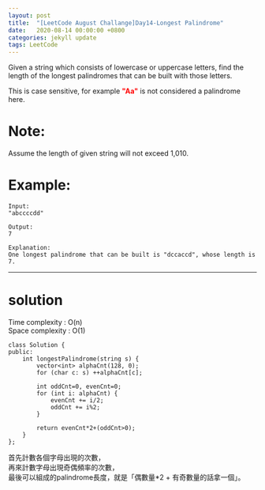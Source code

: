 ```yaml
---
layout: post
title:  "[LeetCode August Challange]Day14-Longest Palindrome"
date:   2020-08-14 00:00:00 +0800
categories: jekyll update
tags: LeetCode
---
```

Given a string which consists of lowercase or uppercase letters, find the length of the longest palindromes that can be built with those letters.  

This is case sensitive, for example **<font color="red">"Aa"</font>** is not considered a palindrome here.  

# Note:  
Assume the length of given string will not exceed 1,010.  

# Example:  

	Input:
	"abccccdd"

	Output:
	7

	Explanation:
	One longest palindrome that can be built is "dccaccd", whose length is 7.

______________________  

# solution

Time complexity : O(n)  
Space complexity : O(1)  

	class Solution {
	public:
	    int longestPalindrome(string s) {
	        vector<int> alphaCnt(128, 0);
	        for (char c: s) ++alphaCnt[c];

	        int oddCnt=0, evenCnt=0;
	        for (int i: alphaCnt) {
	            evenCnt += i/2;
	            oddCnt += i%2;
	        }
	        
	        return evenCnt*2+(oddCnt>0);
	    }
	};

首先計數各個字母出現的次數，  
再來計數字母出現奇偶頻率的次數，  
最後可以組成的palindrome長度，就是「偶數量\*2 + 有奇數量的話拿一個」。